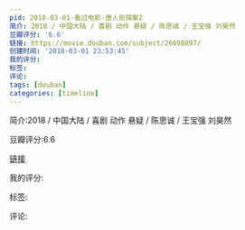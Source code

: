 ```yaml
---
pid: 2018-03-01-看过电影-唐人街探案2
简介: 2018 / 中国大陆 / 喜剧 动作 悬疑 / 陈思诚 / 王宝强 刘昊然
豆瓣评分: '6.6'
链接: https://movie.douban.com/subject/26698897/
创建时间: '2018-03-01 23:53:45'
我的评分:
标签:
评论:
tags: [douban]
categories: [timeline]
---
```

简介:2018 / 中国大陆 / 喜剧 动作 悬疑 / 陈思诚 / 王宝强 刘昊然

豆瓣评分:6.6

[链接](https://movie.douban.com/subject/26698897/)

我的评分:

标签:

评论:

